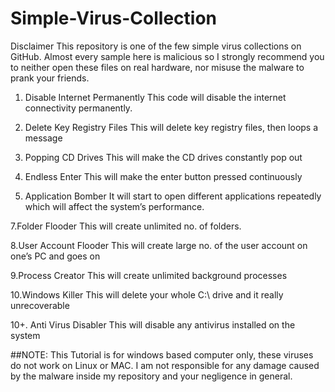 # Simple-Virus-Collection

Disclaimer
This repository is one of the few simple virus collections on GitHub. Almost every sample here is malicious so I strongly recommend you to neither open these files on real hardware, nor misuse the malware to prank your friends.


1. Disable Internet Permanently
This code will disable the internet connectivity permanently.

2. Delete Key Registry Files
This will delete key registry files, then loops a message

4. Popping CD Drives
This will make the CD drives constantly pop out

5. Endless Enter
This will make the enter button pressed continuously

6. Application Bomber
It will start to open different applications repeatedly which will affect the system’s performance.

7.Folder Flooder
This will create unlimited no. of folders.

8.User Account Flooder
This will create large no. of the user account on one’s PC and goes on

9.Process Creator
This will create unlimited background processes

10.Windows Killer
This will delete your whole C:\ drive and it really unrecoverable

10+. Anti Virus Disabler
This will disable any antivirus installed on the system


##NOTE: This Tutorial is for windows based computer only, these viruses do not work on Linux or MAC.
I am not responsible for any damage caused by the malware inside my repository and your negligence in general.


